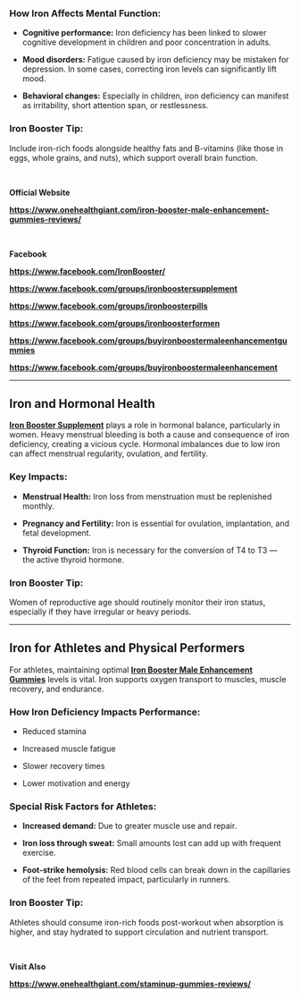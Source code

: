 <h3 data-start="571" data-end="608">How Iron Affects Mental Function:</h3>
<ul data-start="610" data-end="1038">
<li data-start="610" data-end="748">
<p data-start="612" data-end="748"><strong data-start="612" data-end="638">Cognitive performance:</strong> Iron deficiency has been linked to slower cognitive development in children and poor concentration in adults.</p>
</li>
<li data-start="749" data-end="903">
<p data-start="751" data-end="903"><strong data-start="751" data-end="770">Mood disorders:</strong> Fatigue caused by iron deficiency may be mistaken for depression. In some cases, correcting iron levels can significantly lift mood.</p>
</li>
<li data-start="904" data-end="1038">
<p data-start="906" data-end="1038"><strong data-start="906" data-end="929">Behavioral changes:</strong> Especially in children, iron deficiency can manifest as irritability, short attention span, or restlessness.</p>
</li>
</ul>
<h3 data-start="1040" data-end="1061">Iron Booster Tip:</h3>
<p data-start="1062" data-end="1207">Include iron-rich foods alongside healthy fats and B-vitamins (like those in eggs, whole grains, and nuts), which support overall brain function.</p>
<p data-start="1062" data-end="1207">&nbsp;</p>
<p><strong>Official Website</strong></p>
<p><a href="https://www.onehealthgiant.com/iron-booster-male-enhancement-gummies-reviews/"><strong>https://www.onehealthgiant.com/iron-booster-male-enhancement-gummies-reviews/</strong></a><strong>&nbsp;</strong></p>
<p data-start="1062" data-end="1207">&nbsp;</p>
<p><strong>Facebook</strong></p>
<p><a href="https://www.facebook.com/IronBooster/"><strong>https://www.facebook.com/IronBooster/</strong></a><strong>&nbsp;</strong></p>
<p><a href="https://www.facebook.com/groups/ironboostersupplement"><strong>https://www.facebook.com/groups/ironboostersupplement</strong></a><strong>&nbsp;</strong></p>
<p><a href="https://www.facebook.com/groups/ironboosterpills"><strong>https://www.facebook.com/groups/ironboosterpills</strong></a><strong>&nbsp;</strong></p>
<p><a href="https://www.facebook.com/groups/ironboosterformen"><strong>https://www.facebook.com/groups/ironboosterformen</strong></a><strong>&nbsp;</strong></p>
<p><a href="https://www.facebook.com/groups/buyironboostermaleenhancementgummies"><strong>https://www.facebook.com/groups/buyironboostermaleenhancementgummies</strong></a><strong>&nbsp;</strong></p>
<p data-start="1062" data-end="1207"><a href="https://www.facebook.com/groups/buyironboostermaleenhancement"><strong>https://www.facebook.com/groups/buyironboostermaleenhancement</strong></a></p>
<hr data-start="1209" data-end="1212" />
<h2 data-start="1214" data-end="1245">Iron and Hormonal Health</h2>
<p data-start="1247" data-end="1506"><a href="https://www.facebook.com/groups/ironboosterformen"><strong>Iron Booster Supplement</strong></a>&nbsp;plays a role in hormonal balance, particularly in women. Heavy menstrual bleeding is both a cause and consequence of iron deficiency, creating a vicious cycle. Hormonal imbalances due to low iron can affect menstrual regularity, ovulation, and fertility.</p>
<h3 data-start="1508" data-end="1524">Key Impacts:</h3>
<ul data-start="1525" data-end="1809">
<li data-start="1525" data-end="1605">
<p data-start="1527" data-end="1605"><strong data-start="1527" data-end="1548">Menstrual Health:</strong> Iron loss from menstruation must be replenished monthly.</p>
</li>
<li data-start="1606" data-end="1706">
<p data-start="1608" data-end="1706"><strong data-start="1608" data-end="1636">Pregnancy and Fertility:</strong> Iron is essential for ovulation, implantation, and fetal development.</p>
</li>
<li data-start="1707" data-end="1809">
<p data-start="1709" data-end="1809"><strong data-start="1709" data-end="1730">Thyroid Function:</strong> Iron is necessary for the conversion of T4 to T3 &mdash; the active thyroid hormone.</p>
</li>
</ul>
<h3 data-start="1811" data-end="1832">Iron Booster Tip:</h3>
<p data-start="1833" data-end="1954">Women of reproductive age should routinely monitor their iron status, especially if they have irregular or heavy periods.</p>
<hr data-start="1956" data-end="1959" />
<h2 data-start="1961" data-end="2009">Iron for Athletes and Physical Performers</h2>
<p data-start="2011" data-end="2141">For athletes, maintaining optimal <a href="https://www.facebook.com/groups/ironboostersupplement"><strong>Iron Booster Male Enhancement Gummies</strong></a>&nbsp;levels is vital. Iron supports oxygen transport to muscles, muscle recovery, and endurance.</p>
<h3 data-start="2143" data-end="2187">How Iron Deficiency Impacts Performance:</h3>
<ul data-start="2188" data-end="2286">
<li data-start="2188" data-end="2205">
<p data-start="2190" data-end="2205">Reduced stamina</p>
</li>
<li data-start="2206" data-end="2232">
<p data-start="2208" data-end="2232">Increased muscle fatigue</p>
</li>
<li data-start="2233" data-end="2256">
<p data-start="2235" data-end="2256">Slower recovery times</p>
</li>
<li data-start="2257" data-end="2286">
<p data-start="2259" data-end="2286">Lower motivation and energy</p>
</li>
</ul>
<h3 data-start="2288" data-end="2326">Special Risk Factors for Athletes:</h3>
<ul data-start="2327" data-end="2611">
<li data-start="2327" data-end="2388">
<p data-start="2329" data-end="2388"><strong data-start="2329" data-end="2350">Increased demand:</strong> Due to greater muscle use and repair.</p>
</li>
<li data-start="2389" data-end="2473">
<p data-start="2391" data-end="2473"><strong data-start="2391" data-end="2419">Iron loss through sweat:</strong> Small amounts lost can add up with frequent exercise.</p>
</li>
<li data-start="2474" data-end="2611">
<p data-start="2476" data-end="2611"><strong data-start="2476" data-end="2502">Foot-strike hemolysis:</strong> Red blood cells can break down in the capillaries of the feet from repeated impact, particularly in runners.</p>
</li>
</ul>
<h3 data-start="2613" data-end="2634">Iron Booster Tip:</h3>
<p data-start="2635" data-end="2779">Athletes should consume iron-rich foods post-workout when absorption is higher, and stay hydrated to support circulation and nutrient transport.</p>
<p data-start="2635" data-end="2779">&nbsp;</p>
<p><strong>Visit Also</strong></p>
<p data-start="2635" data-end="2779"><a href="https://www.onehealthgiant.com/staminup-gummies-reviews/"><strong>https://www.onehealthgiant.com/staminup-gummies-reviews/</strong></a></p>
